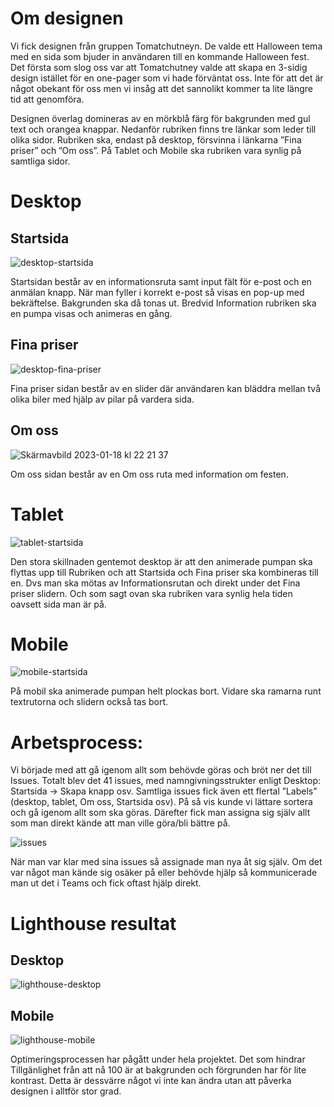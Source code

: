 # Om designen

Vi fick designen från gruppen Tomatchutneyn. De valde ett Halloween tema med en sida som bjuder in användaren till en kommande Halloween fest. Det första som slog oss var att Tomatchutney valde att skapa en 3-sidig design istället för en one-pager som vi hade förväntat oss. Inte för att det är något obekant för oss men vi insåg att det sannolikt kommer ta lite längre tid att genomföra. 

Designen överlag domineras av en mörkblå färg för bakgrunden med gul text och orangea knappar. Nedanför rubriken finns tre länkar som leder till olika sidor. Rubriken ska, endast på desktop, försvinna i länkarna ”Fina priser” och ”Om oss”. På Tablet och Mobile ska rubriken vara synlig på samtliga sidor. 

# Desktop

## Startsida
![desktop-startsida](https://user-images.githubusercontent.com/61707427/213190962-98bc549c-dc49-4ec1-8a31-d1c28bf55ddb.png)

Startsidan består av en informationsruta samt input fält för e-post och en anmälan knapp. När man fyller i korrekt e-post så visas en pop-up med bekräftelse. Bakgrunden ska då tonas ut. Bredvid Information rubriken ska en pumpa visas och animeras en gång.

## Fina priser
![desktop-fina-priser](https://user-images.githubusercontent.com/61707427/213185935-0732d278-aac2-44eb-b88a-ba48da7e4a02.png)

Fina priser sidan består av en slider där användaren kan bläddra mellan två olika biler med hjälp av pilar på vardera sida.

## Om oss
![Skärmavbild 2023-01-18 kl  22 21 37](https://user-images.githubusercontent.com/61707427/213297693-f9899435-eec3-410d-b346-7d719a053528.png)

Om oss sidan består av en Om oss ruta med information om festen.

# Tablet
![tablet-startsida](https://user-images.githubusercontent.com/61707427/213191686-1967eee3-cdb9-4707-b731-bc6da055180b.png)

Den stora skillnaden gentemot desktop är att den animerade pumpan ska flyttas upp till Rubriken och att Startsida och Fina priser ska kombineras till en. Dvs man ska mötas av Informationsrutan och direkt under det Fina priser slidern. Och som sagt ovan ska rubriken vara synlig hela tiden oavsett sida man är på.

# Mobile

![mobile-startsida](https://user-images.githubusercontent.com/61707427/213186339-61328e3d-a266-444a-9e8b-c5b9c5cb4550.png)

På mobil ska animerade pumpan helt plockas bort. Vidare ska ramarna runt textrutorna och slidern också tas bort.

# Arbetsprocess:

Vi började med att gå igenom allt som behövde göras och bröt ner det till Issues. Totalt blev det 41 issues, med namngivningsstrukter enligt Desktop: Startsida -> Skapa knapp osv. Samtliga issues fick även ett flertal ”Labels” (desktop, tablet, Om oss, Startsida osv). På så vis kunde vi lättare sortera och gå igenom allt som ska göras. Därefter fick man assigna sig själv allt som man direkt kände att man ville göra/bli bättre på. 

![issues](https://user-images.githubusercontent.com/61707427/213186370-20ce69f5-b64a-4578-ba78-8a760fefc84b.png)

När man var klar med sina issues så assignade man nya åt sig själv. Om det var något man kände sig osäker på eller behövde hjälp så kommunicerade man ut det i Teams och fick oftast hjälp direkt.

# Lighthouse resultat

## Desktop
![lighthouse-desktop](https://user-images.githubusercontent.com/61707427/213296331-8eb5713d-e942-4c16-a669-e1147b63c969.png)

## Mobile
![lighthouse-mobile](https://user-images.githubusercontent.com/61707427/213295137-ca33ae56-cfe1-42cf-a358-50a2db3a16f2.png)

Optimeringsprocessen har pågått under hela projektet. Det som hindrar Tillgänlighet från att nå 100 är at bakgrunden och förgrunden har för lite kontrast. Detta är dessvärre något vi inte kan ändra utan att påverka designen i alltför stor grad.
